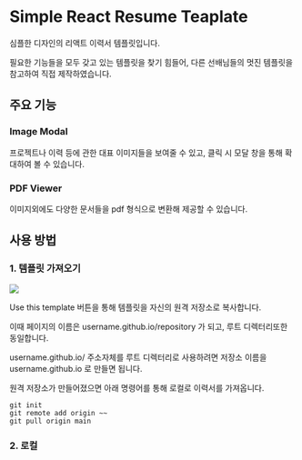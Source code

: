 # Simple React Resume Teaplate

심플한 디자인의 리액트 이력서 템플릿입니다.

필요한 기능들을 모두 갖고 있는 템플릿을 찾기 힘들어, 다른 선배님들의 멋진 템플릿을 참고하여 직접 제작하였습니다.

## 주요 기능

### Image Modal

프로젝트나 이력 등에 관한 대표 이미지들을 보여줄 수 있고, 클릭 시 모달 창을 통해 확대하여 볼 수 있습니다.

### PDF Viewer

이미지외에도 다양한 문서들을 pdf 형식으로 변환해 제공할 수 있습니다. 

## 사용 방법

### 1. 템플릿 가져오기
<img src="https://user-images.githubusercontent.com/59780565/137311464-bb3a3835-69c0-4666-afb0-0af96e7c6ce2.png" />

Use this template 버튼을 통해 템플릿을 자신의 원격 저장소로 복사합니다.

이때 페이지의 이름은 username.github.io/repository 가 되고, 루트 디렉터리또한 동일합니다.

username.github.io/ 주소자체를 루트 디렉터리로 사용하려면 저장소 이름을 username.github.io 로 만들면 됩니다.

원격 저장소가 만들어졌으면 아래 명령어를 통해 로컬로 이력서를 가져옵니다.

```
git init
git remote add origin ~~
git pull origin main
```

### 2. 로컬

